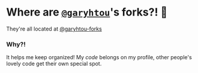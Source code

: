 # Where are [`@garyhtou`](https://github.com/garyhtou)'s forks?! 🍴

They're all located at [@garyhtou-forks](https://github.com/garyhtou-forks)

### Why?!

It helps me keep organized! My *code* belongs on my profile, other people's lovely code get their own special spot.

